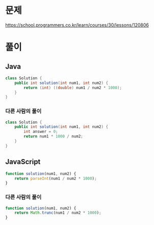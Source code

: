 # 문제
https://school.programmers.co.kr/learn/courses/30/lessons/120806

# 풀이
## Java
```java
class Solution {
    public int solution(int num1, int num2) {
        return (int) ((double) num1 / num2 * 1000);
    }
}
```

### 다른 사람의 풀이
```java
class Solution {
    public int solution(int num1, int num2) {
        int answer = 0;
        return num1 * 1000 / num2;
    }
}
```

## JavaScript
```javascript
function solution(num1, num2) {
    return parseInt(num1 / num2 * 1000);
}
```

### 다른 사람의 풀이
```javascript
function solution(num1, num2) {
    return Math.trunc(num1 / num2 * 1000);
}
```
